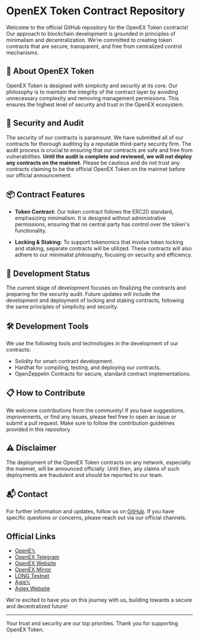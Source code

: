 # OpenEX Token Contract Repository

Welcome to the official GitHub repository for the OpenEX Token contracts! Our approach to blockchain development is grounded in principles of minimalism and decentralization. We're committed to creating token contracts that are secure, transparent, and free from centralized control mechanisms.

## 🚀 About OpenEX Token

OpenEX Token is designed with simplicity and security at its core. Our philosophy is to maintain the integrity of the contract layer by avoiding unnecessary complexity and removing management permissions. This ensures the highest level of security and trust in the OpenEX ecosystem.

## 🔐 Security and Audit

The security of our contracts is paramount. We have submitted all of our contracts for thorough auditing by a reputable third-party security firm. The audit process is crucial to ensuring that our contracts are safe and free from vulnerabilities. **Until the audit is complete and reviewed, we will not deploy any contracts on the mainnet.** Please be cautious and do not trust any contracts claiming to be the official OpenEX Token on the mainnet before our official announcement.

## 📦 Contract Features

- **Token Contract:** Our token contract follows the ERC20 standard, emphasizing minimalism. It is designed without administrative permissions, ensuring that no central party has control over the token's functionality.

- **Locking & Staking:** To support tokenomics that involve token locking and staking, separate contracts will be utilized. These contracts will also adhere to our minimalist philosophy, focusing on security and efficiency.

## 🚧 Development Status

The current stage of development focuses on finalizing the contracts and preparing for the security audit. Future updates will include the development and deployment of locking and staking contracts, following the same principles of simplicity and security.

## 🛠 Development Tools

We use the following tools and technologies in the development of our contracts:

- Solidity for smart contract development.
- Hardhat for compiling, testing, and deploying our contracts.
- OpenZeppelin Contracts for secure, standard contract implementations.

## 📋 How to Contribute

We welcome contributions from the community! If you have suggestions, improvements, or find any issues, please feel free to open an issue or submit a pull request. Make sure to follow the contribution guidelines provided in this repository.

## ⚠️ Disclaimer

The deployment of the OpenEX Token contracts on any network, especially the mainnet, will be announced officially. Until then, any claims of such deployments are fraudulent and should be reported to our team.

## 📬 Contact

For further information and updates, follow us on [GitHub](https://github.com/openex_network). If you have specific questions or concerns, please reach out via our official channels.

## Official Links

- [OpenE𝕏](https://x.com/openex_network)
- [OpenEX Telegram](https://t.me/oex_en)
- [OpenEX Website](https://openex.network)
- [OpenEX Mirror](https://mirror.xyz/openexorg.eth)
- [LONG Testnet](https://openex.network/testnet)
- [Agie𝕏](https://x.com/agiex_org)
- [Agiex Website](https://agiex.org)

We're excited to have you on this journey with us, building towards a secure and decentralized future!

---

Your trust and security are our top priorities. Thank you for supporting OpenEX Token.

